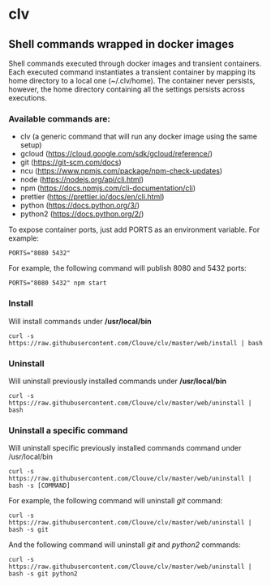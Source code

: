 # clv
## Shell commands wrapped in docker images

Shell commands executed through docker images and transient containers. Each executed command instantiates a transient container by mapping its home directory to a local one (~/.clv/home). The container never persists, however, the home directory containing all the settings persists across executions.

### Available commands are:

- clv (a generic command that will run any docker image using the same setup)
- gcloud (https://cloud.google.com/sdk/gcloud/reference/)
- git (https://git-scm.com/docs)
- ncu (https://www.npmjs.com/package/npm-check-updates)
- node (https://nodejs.org/api/cli.html)
- npm (https://docs.npmjs.com/cli-documentation/cli)
- prettier (https://prettier.io/docs/en/cli.html)
- python (https://docs.python.org/3/)
- python2 (https://docs.python.org/2/)

To expose container ports, just add PORTS as an environment variable. For example:

`PORTS="8080 5432"`

For example, the following command will publish 8080 and 5432 ports:

`PORTS="8080 5432" npm start`

### Install

Will install commands under **/usr/local/bin**

`curl -s https://raw.githubusercontent.com/Clouve/clv/master/web/install | bash`

### Uninstall

Will uninstall previously installed commands under **/usr/local/bin**

`curl -s https://raw.githubusercontent.com/Clouve/clv/master/web/uninstall | bash`

### Uninstall a specific command

Will uninstall specific previously installed commands command under /usr/local/bin

`curl -s https://raw.githubusercontent.com/Clouve/clv/master/web/uninstall | bash -s [COMMAND]`

For example, the following command will uninstall _git_ command:

`curl -s https://raw.githubusercontent.com/Clouve/clv/master/web/uninstall | bash -s git`

And the following command will uninstall _git_ and _python2_ commands:

`curl -s https://raw.githubusercontent.com/Clouve/clv/master/web/uninstall | bash -s git python2`
